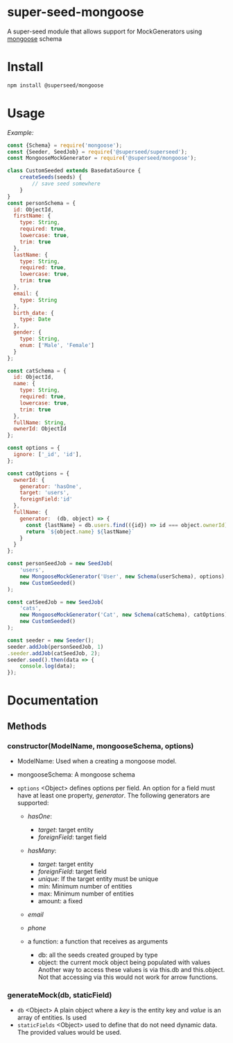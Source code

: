 # super-seed-mongoose

A super-seed module that allows support for MockGenerators using [mongoose](https://www.npmjs.com/package/mongoose) schema

# Install

```bash
npm install @superseed/mongoose
```

# Usage 

_Example:_

```js
const {Schema} = require('mongoose');
const {Seeder, SeedJob} = require('@superseed/superseed');
const MongooseMockGenerator = require('@superseed/mongoose');

class CustomSeeded extends BasedataSource {
    createSeeds(seeds) {
        // save seed somewhere
    }
}
const personSchema = {
  id: ObjectId,
  firstName: {
    type: String,
    required: true,
    lowercase: true,
    trim: true
  }, 
  lastName: {
    type: String,
    required: true,
    lowercase: true,
    trim: true
  },
  email: {
    type: String
  },
  birth_date: {
    type: Date
  },
  gender: {
    type: String,
    enum: ['Male', 'Female']
  }
};

const catSchema = {
  id: ObjectId,
  name: {
    type: String,
    required: true,
    lowercase: true,
    trim: true
  },
  fullName: String,
  ownerId: ObjectId
};

const options = {
  ignore: ['_id', 'id'],  
};

const catOptions = {
  ownerId: {
    generator: 'hasOne',
    target: 'users',
    foreignField:'id'
  },
  fullName: {
    generator:  (db, object) => {
      const {lastName} = db.users.find(({id}) => id === object.ownerId);
      return `${object.name} ${lastName}`
    }
  }
};

const personSeedJob = new SeedJob(
    'users',
    new MongooseMockGenerator('User', new Schema(userSchema), options),
    new CustomSeeded()
);

const catSeedJob = new SeedJob(
    'cats',
    new MongooseMockGenerator('Cat', new Schema(catSchema), catOptions),
    new CustomSeeded()
);

const seeder = new Seeder();
seeder.addJob(personSeedJob, 1)
.seeder.addJob(catSeedJob, 2);
seeder.seed().then(data => {
    console.log(data);
});
```

# Documentation

## Methods
### constructor(ModelName, mongooseSchema, options)
 * ModelName: Used when a creating a mongoose model.
 * mongooseSchema: A mongoose schema
 * `options` \<Object\> defines options per field. An option for a field must have at least one property, *generator*. The following generators are supported:
     
    * *hasOne*:
        
        * _target_: target entity
        * _foreignField_: target field

    * *hasMany*:
        
        * _target_: target entity
        * _foreignField_: target field
        * _unique_: If the target entity must be unique
        * min: Minimum number of entities
        * max: Minimum number of entities
        * amount: a fixed

    * _email_
    * _phone_
    * a function: a function that receives as arguments 
      - db: all the seeds created grouped by type
      - object: the current mock object being populated with values
      Another way to access these values is via this.db and this.object. Not that accessing via this would not work for arrow functions.

### generateMock(db, staticField)
  * `db` \<Object\> A plain object where a *key* is the entity key and *value* is an array of entities. Is used 
  * `staticFields` \<Object\> used to define that do not need dynamic data. The provided values would be used.   

